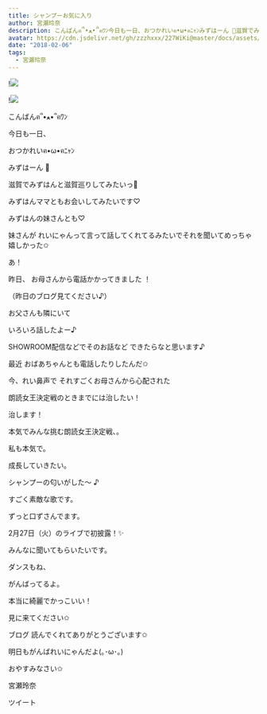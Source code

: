```yaml
---
title: シャンプーお気に入り
author: 宮瀬玲奈
description: こんばんฅ՞•ﻌ•՞ฅﾜﾝ今日も一日、おつかれいฅ•ω•ฅﾆｬﾝみずはーん 💓滋賀でみずはんと滋賀巡りしてみたいっ💓みずはんママともお会いしてみたいです♡みず...
avatar: https://cdn.jsdelivr.net/gh/zzzhxxx/227WiKi@master/docs/assets/photo/avatar/reina.jpg
date: "2018-02-06"
tags:
  - 宮瀬玲奈
---
```


!![](https://cdn.jsdelivr.net/gh/zzzhxxx/227WiKi-image@master/blog-image/reina-2018-02-06_1.jpg)

!![](https://cdn.jsdelivr.net/gh/zzzhxxx/227WiKi-image@master/blog-image/reina-2018-02-06_2.jpg)



こんばんฅ՞•ﻌ•՞ฅﾜﾝ





今日も一日、

おつかれいฅ•ω•ฅﾆｬﾝ











みずはーん 💓


滋賀でみずはんと滋賀巡りしてみたいっ💓



みずはんママともお会いしてみたいです♡

みずはんの妹さんとも♡


妹さんが
れいにゃんって言って話してくれてるみたいでそれを聞いてめっちゃ嬉しかった✩











あ！





昨日、
お母さんから電話かかってきました ！

（昨日のブログ見てください♪）



お父さんも隣にいて

いろいろ話したよー♪







SHOWROOM配信などでそのお話など
できたらなと思います♪






最近
おばあちゃんとも電話したりしたんだ✩












今、れい鼻声で
それすごくお母さんから心配された





朗読女王決定戦のときまでには治したい！


治します！











本気でみんな挑む朗読女王決定戦、。





私も本気で。








成長していきたい。


















シャンプーの匂いがした～   ♪


すごく素敵な歌です。


ずっと口ずさんでます。




2月27日（火）のライブで初披露！✨


みんなに聞いてもらいたいです。






ダンスもね、

がんばってるよ。




本当に綺麗でかっこいい！



見に来てください✩







ブログ
読んでくれてありがとうございます✩



明日もがんばれいにゃんだよ(｡･ω･｡)



おやすみなさい✩





宮瀬玲奈


ツイート



